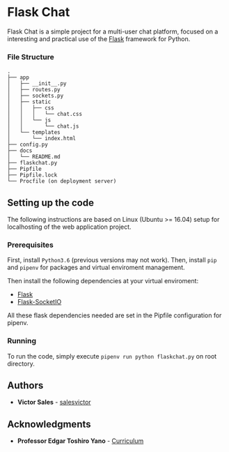 # Flask Chat
Flask Chat is a simple project for a multi-user chat platform, focused on a interesting and practical use of the [Flask](http://flask.pocoo.org/) framework for Python. 

### File Structure
```
.
├── app
│   ├── __init__.py
│   ├── routes.py
│   ├── sockets.py
│   ├── static
│   │   ├── css
│   │   │   └── chat.css
│   │   └── js
│   │       └── chat.js
│   └── templates
│       └── index.html
├── config.py
├── docs
│   └── README.md
├── flaskchat.py
├── Pipfile
├── Pipfile.lock
└── Procfile (on deployment server)
```

## Setting up the code
The following instructions are based on Linux (Ubuntu >= 16.04) setup for localhosting of the web application project.

### Prerequisites
First, install ```Python3.6``` (previous versions may not work). Then, install ```pip``` and ```pipenv``` for packages and virtual enviroment management. 

Then install the following dependencies at your virtual enviroment:
* [Flask](http://flask.pocoo.org/)
* [Flask-SocketIO](https://flask-socketio.readthedocs.io/)

All these flask dependencies needed are set in the Pipfile configuration for pipenv.

### Running

To run the code, simply execute ```pipenv run python flaskchat.py``` on root directory.

## Authors

* **Victor Sales** - [salesvictor](https://github.com/salesvictor)

## Acknowledgments

* **Professor Edgar Toshiro Yano** - [Curriculum](http://buscatextual.cnpq.br/buscatextual/visualizacv.do?id=K4798593T1&idiomaExibicao=2)
